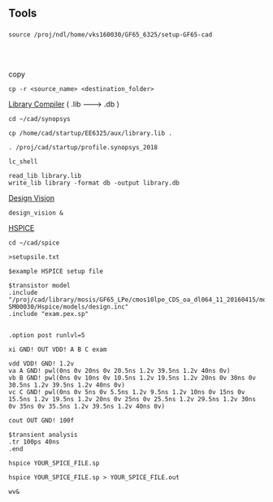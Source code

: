 ## Tools

### 
```
source /proj/ndl/home/vks160030/GF65_6325/setup-GF65-cad
```
<br/>
<br/>

copy
```
cp -r <source_name> <destination_folder>
```

[Library Compiler](https://personal.utdallas.edu/~Xiangyu.Xu/lc/) ( .lib ---> .db )

```
cd ~/cad/synopsys
```
```
cp /home/cad/startup/EE6325/aux/library.lib .
```
```
. /proj/cad/startup/profile.synopsys_2018
```
```
lc_shell
```
```
read_lib library.lib
write_lib library -format db -output library.db
```

[Design Vision](https://personal.utdallas.edu/~Xiangyu.Xu/dv/)
```
design_vision &
```

[HSPICE](https://personal.utdallas.edu/~Xiangyu.Xu/hspice/)
```
cd ~/cad/spice
```

```
>setupsile.txt
```

```
$example HSPICE setup file

$transistor model
.include "/proj/cad/library/mosis/GF65_LPe/cmos10lpe_CDS_oa_dl064_11_20160415/models/YI-SM00030/Hspice/models/design.inc"
.include "exam.pex.sp"


.option post runlvl=5

xi GND! OUT VDD! A B C exam

vdd VDD! GND! 1.2v
va A GND! pwl(0ns 0v 20ns 0v 20.5ns 1.2v 39.5ns 1.2v 40ns 0v)
vb B GND! pwl(0ns 0v 10ns 0v 10.5ns 1.2v 19.5ns 1.2v 20ns 0v 30ns 0v 30.5ns 1.2v 39.5ns 1.2v 40ns 0v)
vc C GND! pwl(0ns 0v 5ns 0v 5.5ns 1.2v 9.5ns 1.2v 10ns 0v 15ns 0v 15.5ns 1.2v 19.5ns 1.2v 20ns 0v 25ns 0v 25.5ns 1.2v 29.5ns 1.2v 30ns 0v 35ns 0v 35.5ns 1.2v 39.5ns 1.2v 40ns 0v)

cout OUT GND! 100f

$transient analysis
.tr 100ps 40ns
.end

```

```
hspice YOUR_SPICE_FILE.sp
```

```
hspice YOUR_SPICE_FILE.sp > YOUR_SPICE_FILE.out
```

```
wv&
```
<br/>
<br/>